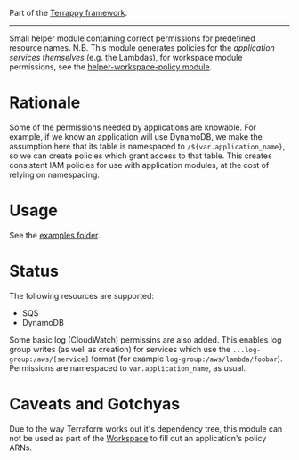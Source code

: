 Part of the [Terrappy framework](https://github.com/guidion-digital/terrappy).

---

Small helper module containing correct permissions for predefined resource names. N.B. This module generates policies for the _application services themselves_ (e.g. the Lambdas), for workspace module permissions, see the [helper-workspace-policy module](https://github.com/guidion-digital/terraform-aws-helper-workspace-policy/).

# Rationale

Some of the permissions needed by applications are knowable. For example, if we know an application will use DynamoDB, we make the assumption here that its table is namespaced to `/${var.application_name}`, so we can create policies which grant access to that table. This creates consistent IAM policies for use with application modules, at the cost of relying on namespacing.

# Usage

See the [examples folder](./examples).

# Status

The following resources are supported:

- SQS
- DynamoDB
  
Some basic log (CloudWatch) permissins are also added. This enables log group writes (as well as creation) for services which use the `...log-group:/aws/[service]` format (for example `log-group:/aws/lambda/foobar`). Permissions are namespaced to `var.application_name`, as usual.

# Caveats and Gotchyas

Due to the way Terraform works out it's dependency tree, this module can not be used as part of the [Workspace](https://github.com/GuidionOps/terraform-tfe-infra-workspaces) to fill out an application's policy ARNs.
